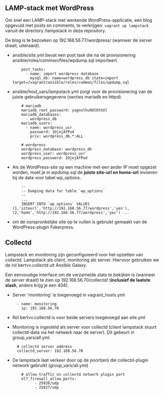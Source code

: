 ## LAMP-stack met WordPress

Om snel een LAMP-stack met werkende WordPress-applicatie, een blog opgevuld met posts en comments, te verkrijgen:
`vagrant up lampstack` vanuit de directory /lampstack in deze repository.

De blog is te bezoeken op 192.168.56.77/wordpress/ (wanneer de server draait, uiteraard).

* ansible/site.yml bevat een post task die na de provisionering ansible/roles/common/files/wpdump.sql importeert.  

          post_tasks:
            - name: import wordpress database
              mysql_db: name=wordpress_db state=import target=/vagrant/ansible/roles/common/files/wpdump.sql

* ansible/host_vars/lampstack.yml zorgt voor de provisionering van de juiste gebruikersgegevens (secties mariadb en httpd).  

          # mariadb
          mariadb_root_password: yagnolhu9OlOthUl
          mariadb_databases:
            - wordpress_db
          mariadb_users:
            - name: wordpress_usr
              password: 1OjejAfPod
              priv: wordpress_db.*:ALL

          # wordpress
          wordpress_database: wordpress_db
          wordpress_user: wordpress_usr
          wordpress_password: 1OjejAfPod

* Als de WordPress-site op een machine met een ander IP moet opgezet worden, moet je in wpdump.sql de **juiste site-url en home-url** invoeren bij de data voor tabel wp_options.  

          --
          -- Dumping data for table `wp_options`
          --
          ...
          INSERT INTO `wp_options` VALUES (1,'siteurl','http://192.168.56.77/wordpress','yes'),(2,'home','http://192.168.56.77/wordpress','yes') ...

* om de oorspronkelijke site op te vullen is gebruikt gemaakt van de WordPress-plugin Fakerpress.

## Collectd

Lampstack en monitoring zijn geconfigureerd voor het opzetten van collectd. Lampstack als client, monitoring als server. Hiervoor gebruiken we de rol bertvv.collectd uit Ansible Galaxy.

Een eenvoudige interface om de verzamelde stats te bekijken is (wanneer de server draait) te zien op 192.168.56.70/collectd/ (**inclusief de laatste slash**, anders krijg je een 404).

* Server 'monitoring' is toegevoegd in vagrant_hosts.yml  

        - name: monitoring
          ip: 192.168.56.70

* Rol bertvv.collectd is voor beide servers toegevoegd aan site.yml

* Monitoring is ingesteld als server voor collectd (client lampstack stuurt collectd-data via het netwerk naar de server). Dit gebeurt in group_vars/all.yml.

        # collectd server address
        collectd_server: 192.168.56.70

* De lampstack laat verkeer door op de poort(en) die collectd-plugin network gebruikt (group_vars/all.yml)  

          # allow traffic on collectd network plugin port
          el7_firewall_allow_ports:
                - 25826/udp
                - 25827/udp
